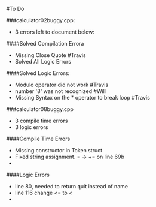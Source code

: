 #To Do

###calculator02buggy.cpp:
- 3 errors left to document below:

####Solved Compilation Errora
- Missing Close Quote  #Travis
- Solved All Logic Errors

####Solved Logic Errors:
- Modulo operator did not work #Travis
- number '8' was not recognized #Will
- Missing Syntax on the * operator to break loop #Travis

###calculator08buggy.cpp
- 3 compile time errors
- 3 logic errors

####Compile Time Errors
- Missing constructor in Token struct
- Fixed string assignment. = -> += on line 69b
- 

####Logic Errors
- line 80, needed to return quit instead of name
- line 116 change <= to <
- 